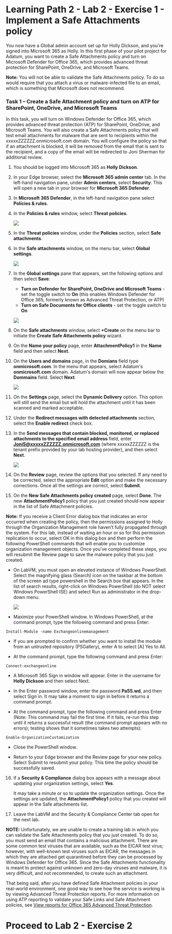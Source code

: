 # Learning Path 2 - Lab 2 - Exercise 1 - Implement a Safe Attachments policy 

You now have a Global admin account set up for Holly Dickson, and you're signed into Microsoft 365 as Holly. In this first phase of your pilot project for Adatum, you want to create a Safe Attachments policy and turn on Microsoft Defender for Office 365, which provides advanced threat protection for SharePoint, OneDrive, and Microsoft Teams.

**Note:** You will not be able to validate the Safe Attachments policy. To do so would require that you attach a virus or malware-infected file to an email, which is something that Microsoft does not recommend.

### Task 1 – Create a Safe Attachment policy and turn on ATP for SharePoint, OneDrive, and Microsoft Teams

In this task, you will turn on Windows Defender for Office 365, which provides advanced threat protection (ATP) for SharePoint, OneDrive, and Microsoft Teams. You will also create a Safe Attachments policy that will test email attachments for malware that are sent to recipients within the xxxxxZZZZZZ.onmicrosoft.com domain. You will configure the policy so that if an attachment is blocked, it will be removed from the email that is sent to the recipient, and a copy of the email will be redirected to Joni Sherman for additional review.

1. You should be logged into Microsoft 365 as **Holly Dickson**.

2. In your Edge browser, select the **Microsoft 365 admin center** tab. In the left-hand navigation pane, under **Admin centers**, select **Security**. This will open a new tab in your browser for **Microsoft 365 Defender**. 

3. In **Microsoft 365 Defender**, in the left-hand navigation pane select **Policies & rules**.

4. In the **Policies & rules** window, select **Threat policies**.

    ![](images/safe1.png)

5. In the **Threat policies** window, under the **Policies** section, select **Safe attachments**.

6. In the **Safe attachments** window, on the menu bar, select **Global settings**.

    ![](images/safe2.png)

7. In the **Global settings** pane that appears, set the following options and then select **Save**:

    - **Turn on Defender for SharePoint, OneDrive and Microsoft Teams** - set the toggle switch to **On** (this enables Windows Defender for Office 365, formerly known as Advanced Threat Protection, or ATP)
    - **Turn on Safe Documents for Office clients** - set the toggle switch to **On**

    ![](images/safe3.png)

8. On the **Safe attachments** window, select **+Create** on the menu bar to initiate the **Create Safe Attachments policy** wizard.

9. On the **Name your policy** page, enter **AttachmentPolicy1** in the **Name** field and then select **Next**.

10. On the **Users and domains** page, in the **Domians** field type **onmicrosoft.com**. In the menu that appears, select Adatum's **onmicrosoft.com** domain. Adatum's domain will now appear below the **Dommains** field. Select **Next**.

    ![](images/safe4.png)

11. On the **Settings** page, select the **Dynamic Delivery** option. This option will still send the email but will hold the attachment until it has been scanned and marked acceptable.

12. Under the **Redirect messages with detected attachments** section, select the **Enable redirect** check box. 

13. In the **Send messages that contain blocked, monitored, or replaced attachments to the specified email address** field, enter **JoniS@xxxxxZZZZZZ.onmicrosoft.com** (where xxxxxZZZZZZ is the tenant prefix provided by your lab hosting provider), and then select **Next**.

    ![](images/safe5.png)

14. On the **Review** page, review the options that you selected. If any need to be corrected, select the appropriate **Edit** option and make the necessary corrections. Once all the settings are correct, select **Submit**.

15. On the **New Safe Attachments policy created** page, select **Done**. The new **AttachmentPolicy1** policy that you just created should now appear in the list of Safe Attachment policies.

**Note:** If you receive a Client Error dialog box that indicates an error occurred when creating the policy, then the permissions assigned to Holly through the Organization Management role haven’t fully propagated through the system. For this lab, instead of waiting an hour or so for this permission replication to occur, select OK in this dialog box and then perform the following PowerShell commands that will enable you to customize organization management objects. Once you’ve completed these steps, you will resubmit the Review page to save the malware policy that you just created.

- On LabVM, you must open an elevated instance of Windows PowerShell. Select the magnifying glass (Search) icon on the taskbar at the bottom of the screen ad type powershell in the Search box that appears. In the list of search results, right-click on Windows PowerShell (do NOT select Windows PowerShell ISE) and select Run as administrator in the drop-down menu.

    ![](images/powershell-open.png)

- Maximize your PowerShell window. In Windows PowerShell, at the command prompt, type the following command and press Enter:
```
Install-Module -name Exchangeonlinemanagement
```
- If you are prompted to confirm whether you want to install the module from an untrusted repository (PSGallery), enter A to select [A] Yes to All.

- At the command prompt, type the following command and press Enter:
```
Connect-exchangeonline
```
- A Microsoft 365 Sign in window will appear. Enter in the username for **Holly Dickson** and then select Next.

- In the Enter password window, enter the password **Pa55.wd**, and then select Sign in. It may take a moment to sign in before it returns a command prompt.

- At the command prompt, type the following command and press Enter (Note: This command may fail the first time. If it fails, re-run this step until it returns a successful result (the command prompt appears with no errors); testing shows that it sometimes takes two attempts):
```
Enable-OrganizationCustomization
```
- Close the PowerShell window.

- Return to your Edge browser and the Review page for your new policy. Select Submit to resubmit your policy. This time the policy should be successfully saved.

16. If a **Security & Compliance** dialog box appears with a message about updating your organization settings, select **Yes**.

      It may take a minute or so to update the organization settings. Once the settings are updated, the **AttachmentPolicy1** policy that you created will appear in the Safe attachments list. 

17. Leave the LabVM and the Security &amp; Compliance Center tab open for the next lab.



**NOTE:** Unfortunately, we are unable to create a training lab in which you can validate the Safe Attachments policy that you just created. To do so, you must send an email that contains a malicious attachment. There are some common test viruses that are available, such as the EICAR test virus; however, with well-known test viruses such as EICAR, the messages in which they are attached get quarantined before they can be processed by Windows Defender for Office 365. Since the Safe Attachments functionality is meant to protect against unknown and zero-day viruses and malware, it is very difficult, and not recommended, to create such an attachment.

That being said, after you have defined Safe Attachment policies in your real-world environment, one good way to see how the service is working is by viewing Advanced Threat Protection reports. For more information on using ATP reporting to validate your Safe Links and Safe Attachment policies, see [View reports for Office 365 Advanced Threat Protection](https://docs.microsoft.com/en-us/office365/securitycompliance/view-reports-for-atp).


# Proceed to Lab 2 - Exercise 2

